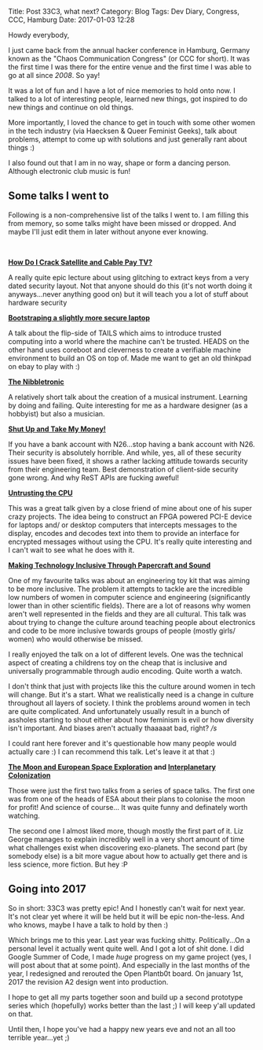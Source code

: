 Title: Post 33C3, what next?
Category: Blog
Tags: Dev Diary, Congress, CCC, Hamburg
Date: 2017-01-03 12:28

Howdy everybody,

I just came back from the annual hacker conference in Hamburg, Germany known as the "Chaos Communication Congress" (or CCC for short). It was the first time I was there for the entire venue and the first time I was able to go at all since *2008*. So yay!

It was a lot of fun and I have a lot of nice memories to hold onto now. I talked to a lot of interesting people, learned new things, got inspired to do new things and continue on old things.

More importantly, I loved the chance to get in touch with some other women in the tech industry (via Haecksen & Queer Feminist Geeks), talk about problems, attempt to come up with solutions and just generally rant about things :)

I also found out that I am in no way, shape or form a dancing person. Although electronic club music is fun!

## Some talks I went to

Following is a non-comprehensive list of the talks I went to. I am filling this from memory, so some talks might have been missed or dropped. And maybe I'll just edit them in later without anyone ever knowing.

<br/>

**[How Do I Crack Satellite and Cable Pay TV?](https://fahrplan.events.ccc.de/congress/2016/Fahrplan/events/8127.html)**

A really quite epic lecture about using glitching to extract keys from a very dated security layout. Not that anyone should do this (it's not worth doing it anyways...never anything good on) but it will teach you a lot of stuff about hardware security

**[Bootstraping a slightly more secure laptop](https://fahrplan.events.ccc.de/congress/2016/Fahrplan/events/8314.html)**

A talk about the flip-side of TAILS which aims to introduce trusted computing into a world where the machine can't be trusted. HEADS on the other hand uses coreboot and cleverness to create a verifiable machine environment to build an OS on top of. Made me want to get an old thinkpad on ebay to play with :)

**[The Nibbletronic](https://fahrplan.events.ccc.de/congress/2016/Fahrplan/events/7925.html)**

A relatively short talk about the creation of a musical instrument. Learning by doing and failing. Quite interesting for me as a hardware designer (as a hobbyist) but also a musician.

**[Shut Up and Take My Money!](https://fahrplan.events.ccc.de/congress/2016/Fahrplan/events/7969.html)**

If you have a bank account with N26...stop having a bank account with N26. Their security is absolutely horrible. And while, yes, all of these security issues have been fixed, it shows a rather lacking attitude towards security from their engineering team. Best demonstration of client-side security gone wrong. And why ReST APIs are fucking aweful!

**[Untrusting the CPU](https://fahrplan.events.ccc.de/congress/2016/Fahrplan/events/8014.html)**

This was a great talk given by a close friend of mine about one of his super crazy projects. The idea being to construct an FPGA powered PCI-E device for laptops and/ or desktop computers that intercepts messages to the display, encodes and decodes text into them to provide an interface for encrypted messages without using the CPU. It's really quite interesting and I can't wait to see what he does with it.

**[Making Technology Inclusive Through Papercraft and Sound](https://fahrplan.events.ccc.de/congress/2016/Fahrplan/events/7975.html)**

One of my favourite talks was about an engineering toy kit that was aiming to be more inclusive. The problem it attempts to tackle are the incredible low numbers of women in computer science and engineering (significantly lower than in other scientific fields). There are a lot of reasons why women aren't well represented in the fields and they are all cultural. This talk was about trying to change the culture around teaching people about electronics and code to be more inclusive towards groups of people (mostly girls/ women) who would otherwise be missed.

I really enjoyed the talk on a lot of different levels. One was the technical aspect of creating a childrens toy on the cheap that is inclusive and universally programmable through audio encoding. Quite worth a watch.

I don't think that just with projects like this the culture around women in tech will change. But it's a start. What we realistically need is a change in culture throughout all layers of society. I think the problems around women in tech are quite complicated. And unfortunately usually result in a bunch of assholes starting to shout either about how feminism is evil or how diversity isn't important. And biases aren't actually thaaaaat bad, right? */s*

I could rant here forever and it's questionable how many people would actually care :) I can recommend this talk. Let's leave it at that :)

**[The Moon and European Space Exploration](https://fahrplan.events.ccc.de/congress/2016/Fahrplan/events/8406.html) and [Interplanetary Colonization](https://fahrplan.events.ccc.de/congress/2016/Fahrplan/events/7942.html)**

Those were just the first two talks from a series of space talks. The first one was from one of the heads of ESA about their plans to colonise the moon for profit! And science of course... It was quite funny and definately worth watching.

The second one I almost liked more, though mostly the first part of it. Liz George manages to explain incredibly well in a very short amount of time what challenges exist when discovering exo-planets. The second part (by somebody else) is a bit more vague about how to actually get there and is less science, more fiction. But hey :P


## Going into 2017

So in short: 33C3 was pretty epic! And I honestly can't wait for next year. It's not clear yet where it will be held but it will be epic non-the-less. And who knows, maybe I have a talk to hold by then :)

Which brings me to this year. Last year was fucking shitty. Politically...On a personal level it actually went quite well. And I got a lot of shit done. I did Google Summer of Code, I made *huge* progress on my game project (yes, I will post about that at some point). And especially in the last months of the year, I redesigned and rerouted the Open Plantb0t board. On january 1st, 2017 the revision A2 design went into production.

I hope to get all my parts together soon and build up a second prototype series which (hopefully) works better than the last ;) I will keep y'all updated on that.

Until then, I hope you've had a happy new years eve and not an all too terrible year...yet ;)